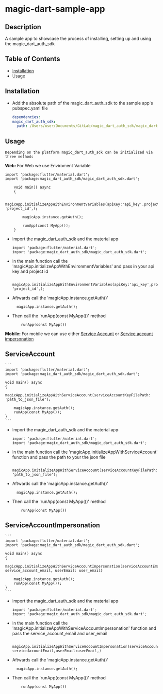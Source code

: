 # magic-dart-sample-app

## Description

A sample app to showcase the process of installing, setting up and using the magic_dart_auth_sdk

## Table of Contents

- [Installation](#installation)
- [Usage](#usage)

## Installation

- Add the absolute path of the magic_dart_auth_sdk to the sample app's pubspec.yaml file
  ```yaml
  dependencies:
  magic_dart_auth_sdk:
    path: /Users/user/Documents/GitLab/magic_dart_auth_sdk/magic_dart_auth_sdk
  ```

## Usage

    Depending on the platform magic_dart_auth_sdk can be initialized via three methods

**Web:**
For Web we use Enviroment Variable

```
import 'package:flutter/material.dart';
import 'package:magic_dart_auth_sdk/magic_dart_auth_sdk.dart';

    void main() async
    {

        magicApp.initializeAppWithEnvironmentVariables(apiKey:'api_key',projectId: 'project_id',);

        magicApp.instance.getAuth();

        runApp(const MyApp());
    }

```

- Import the magic_dart_auth_sdk and the material app
  ```
  import 'package:flutter/material.dart';
  import 'package:magic_dart_auth_sdk/magic_dart_auth_sdk.dart';
  ```
- In the main function call the 'magicApp.initializeAppWithEnvironmentVariables' and pass in your api key and project id

  ```
    magicApp.initializeAppWithEnvironmentVariables(apiKey:'api_key',projectId: 'project_id',);
  ```

- Aftwards call the 'magicApp.instance.getAuth()'
  ```
    magicApp.instance.getAuth();
  ```
- Then call the 'runApp(const MyApp())' method

  ```
      runApp(const MyApp())

  ```

**Mobile:**
For mobile we can use either [Service Account](#serviceaccount) or [Service account impersonation](#ServiceAccountImpersonation)

## ServiceAccount

    ```
    import 'package:flutter/material.dart';
    import 'package:magic_dart_auth_sdk/magic_dart_auth_sdk.dart';

    void main() async
    {
        magicApp.initializeAppWithServiceAccount(serviceAccountKeyFilePath: 'path_to_json_file');

        magicApp.instance.getAuth();
        runApp(const MyApp());
    }
    ```

- Import the magic_dart_auth_sdk and the material app

  ```
  import 'package:flutter/material.dart';
  import 'package:magic_dart_auth_sdk/magic_dart_auth_sdk.dart';
  ```

- In the main function call the 'magicApp.initializeAppWithServiceAccount' function and pass the path to your the json file
  ```
   magicApp.initializeAppWithServiceAccount(serviceAccountKeyFilePath: 'path_to_json_file');
  ```
- Aftwards call the 'magicApp.instance.getAuth()'
  ```
    magicApp.instance.getAuth();
  ```
- Then call the 'runApp(const MyApp())' method

  ```
      runApp(const MyApp())

  ```

## ServiceAccountImpersonation

    ```
    import 'package:flutter/material.dart';
    import 'package:magic_dart_auth_sdk/magic_dart_auth_sdk.dart';

    void main() async
    {
        magicApp.initializeAppWithServiceAccountImpersonation(serviceAccountEmail: service_account_email, userEmail: user_email)

        magicApp.instance.getAuth();
        runApp(const MyApp());
    }
    ```

- Import the magic_dart_auth_sdk and the material app

  ```
  import 'package:flutter/material.dart';
  import 'package:magic_dart_auth_sdk/magic_dart_auth_sdk.dart';
  ```

- In the main function call the 'magicApp.initializeAppWithServiceAccountImpersonation' function and pass the service_account_email and user_email
  ```
    magicApp.initializeAppWithServiceAccountImpersonation(serviceAccountEmail: serviceAccountEmail,userEmail:userEmail,)
  ```
- Aftwards call the 'magicApp.instance.getAuth()'
  ```
    magicApp.instance.getAuth();
  ```
- Then call the 'runApp(const MyApp())' method

  ```
      runApp(const MyApp())

  ```
